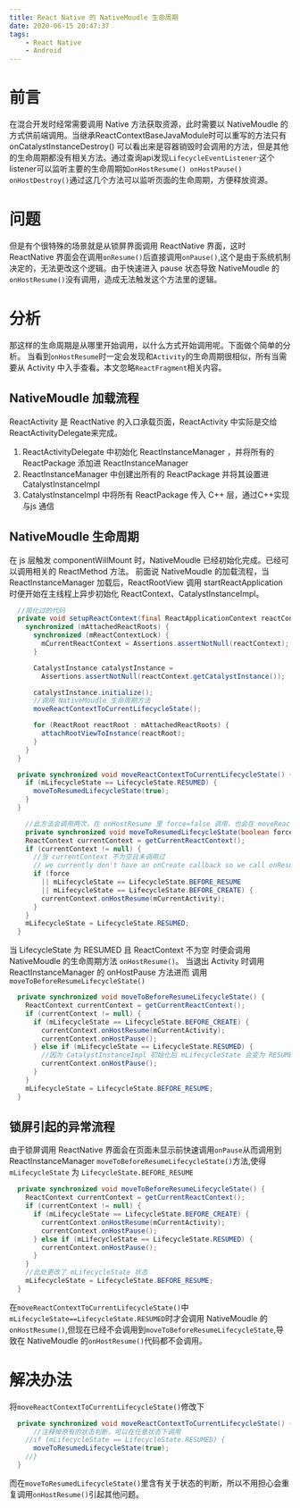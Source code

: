 ```yaml
---
title: React Native 的 NativeMoudle 生命周期
date: 2020-06-15 20:47:37
tags:
    - React Native
    - Android
---
```

# 前言
在混合开发时经常需要调用 Native 方法获取资源，此时需要以 NativeMoudle 的方式供前端调用。当继承ReactContextBaseJavaModule时可以重写的方法只有 onCatalystInstanceDestroy() 可以看出来是容器销毁时会调用的方法，但是其他的生命周期都没有相关方法。通过查询api发现`LifecycleEventListener`·这个listener可以监听主要的生命周期如`onHostResume() onHostPause() onHostDestroy()`通过这几个方法可以监听页面的生命周期，方便释放资源。

# 问题
但是有个很特殊的场景就是从锁屏界面调用 ReactNative 界面，这时 ReactNative 界面会在调用`onResume()`后直接调用`onPause()`,这个是由于系统机制决定的，无法更改这个逻辑。由于快速进入 pause 状态导致 NativeMoudle 的`onHostResume()`没有调用，造成无法触发这个方法里的逻辑。

# 分析
那这样的生命周期是从哪里开始调用，以什么方式开始调用呢。下面做个简单的分析。
当看到`onHostResume`时一定会发现和`Activity`的生命周期很相似，所有当需要从 Activity 中入手查看。本文忽略`ReactFragment`相关内容。
<!-- more -->
## NativeMoudle 加载流程
ReactActivity 是 ReactNative 的入口承载页面，ReactActivity 中实际是交给ReactActivityDelegate来完成。
1. ReactActivityDelegate 中初始化 ReactInstanceManager ，并将所有的 ReactPackage 添加进 ReactInstanceManager
2. ReactInstanceManager 中创建出所有的 ReactPackage  并将其设置进 CatalystInstanceImpl
3. CatalystInstanceImpl 中将所有 ReactPackage 传入 C++ 层，通过C++实现与js 通信

## NativeMoudle 生命周期
在 js 层触发 componentWillMount 时，NativeMoudle 已经初始化完成。已经可以调用相关的 ReactMethod 方法。
前面说 NativeMoudle 的加载流程，当 ReactInstanceManager 加载后，ReactRootView 调用 startReactApplication 时便开始在主线程上异步初始化 ReactContext、CatalystInstanceImpl。
``` java ReactInstanceManager.java
  //简化过的代码
  private void setupReactContext(final ReactApplicationContext reactContext) {
    synchronized (mAttachedReactRoots) {
      synchronized (mReactContextLock) {
        mCurrentReactContext = Assertions.assertNotNull(reactContext);
      }

      CatalystInstance catalystInstance =
        Assertions.assertNotNull(reactContext.getCatalystInstance());

      catalystInstance.initialize();
      //调用 NativeMoudle 生命周期方法
      moveReactContextToCurrentLifecycleState();

      for (ReactRoot reactRoot : mAttachedReactRoots) {
        attachRootViewToInstance(reactRoot);
      }
    }
  }

  private synchronized void moveReactContextToCurrentLifecycleState() {
    if (mLifecycleState == LifecycleState.RESUMED) {
      moveToResumedLifecycleState(true);
    }
  }

    //此方法会调用两次，在 onHostResume 里 force=false 调用，也会在 moveReactContextToCurrentLifecycleState force=true 时调用
    private synchronized void moveToResumedLifecycleState(boolean force) {
    ReactContext currentContext = getCurrentReactContext();
    if (currentContext != null) {
      //当 currentContext 不为空且未调用过
      // we currently don't have an onCreate callback so we call onResume for both transitions
      if (force
        || mLifecycleState == LifecycleState.BEFORE_RESUME
        || mLifecycleState == LifecycleState.BEFORE_CREATE) {
        currentContext.onHostResume(mCurrentActivity);
      }
    }
    mLifecycleState = LifecycleState.RESUMED;
  }

```
当 LifecycleState 为 RESUMED 且 ReactContext 不为空 时便会调用 NativeMoudle 的生命周期方法 `onHostResume()`。
当退出 Activity 时调用 ReactInstanceManager 的 onHostPause 方法进而 调用`moveToBeforeResumeLifecycleState()`
``` java ReactInstanceManager.java
  private synchronized void moveToBeforeResumeLifecycleState() {
    ReactContext currentContext = getCurrentReactContext();
    if (currentContext != null) {
      if (mLifecycleState == LifecycleState.BEFORE_CREATE) {
        currentContext.onHostResume(mCurrentActivity);
        currentContext.onHostPause();
      } else if (mLifecycleState == LifecycleState.RESUMED) {
        //因为 CatalystInstanceImpl 初始化后 mLifecycleState 会变为 RESUMED 所以会进入此分支
        currentContext.onHostPause();
      }
    }
    mLifecycleState = LifecycleState.BEFORE_RESUME;
  }
```
## 锁屏引起的异常流程
由于锁屏调用 ReactNative 界面会在页面未显示前快速调用`onPause`从而调用到 ReactInstanceManager `moveToBeforeResumeLifecycleState()`方法,使得 `mLifecycleState` 为 `LifecycleState.BEFORE_RESUME`
``` java ReactInstanceManager.java
  private synchronized void moveToBeforeResumeLifecycleState() {
    ReactContext currentContext = getCurrentReactContext();
    if (currentContext != null) {
      if (mLifecycleState == LifecycleState.BEFORE_CREATE) {
        currentContext.onHostResume(mCurrentActivity);
        currentContext.onHostPause();
      } else if (mLifecycleState == LifecycleState.RESUMED) {
        currentContext.onHostPause();
      }
    }
    //此处更改了 mLifecycleState 状态
    mLifecycleState = LifecycleState.BEFORE_RESUME;
  }
```
在`moveReactContextToCurrentLifecycleState()`中`mLifecycleState==LifecycleState.RESUMED`时才会调用 NativeMoudle 的`onHostResume()`,但现在已经不会调用到`moveToBeforeResumeLifecycleState`,导致在 NativeMoudle 的`onHostResume()`代码都不会调用。
# 解决办法
将`moveReactContextToCurrentLifecycleState()`修改下
``` java ReactInstanceManager.java
  private synchronized void moveReactContextToCurrentLifecycleState() {
      //注释掉原有的状态判断，可以在任意状态下调用    
    //if (mLifecycleState == LifecycleState.RESUMED) {
      moveToResumedLifecycleState(true);
    //}
  }
  ```
  而在`moveToResumedLifecycleState()`里含有关于状态的判断，所以不用担心会重复调用`onHostResume()`引起其他问题。
